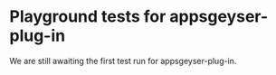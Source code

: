 # Playground tests for appsgeyser-plug-in
We are still awaiting the first test run for appsgeyser-plug-in.
